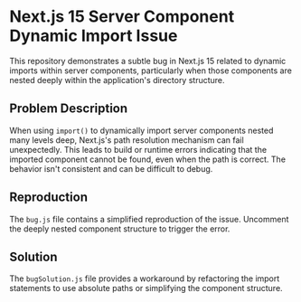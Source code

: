 # Next.js 15 Server Component Dynamic Import Issue

This repository demonstrates a subtle bug in Next.js 15 related to dynamic imports within server components, particularly when those components are nested deeply within the application's directory structure.

## Problem Description

When using `import()` to dynamically import server components nested many levels deep, Next.js's path resolution mechanism can fail unexpectedly.  This leads to build or runtime errors indicating that the imported component cannot be found, even when the path is correct.  The behavior isn't consistent and can be difficult to debug.

## Reproduction

The `bug.js` file contains a simplified reproduction of the issue.  Uncomment the deeply nested component structure to trigger the error. 

## Solution

The `bugSolution.js` file provides a workaround by refactoring the import statements to use absolute paths or simplifying the component structure.